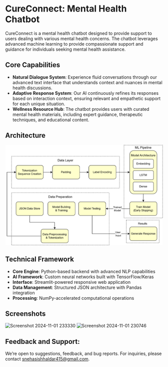# CureConnect: Mental Health Chatbot

CureConnect is a mental health chatbot designed to provide support to users dealing with various mental health concerns. The chatbot leverages advanced machine learning to provide compassionate support and guidance for individuals seeking mental health assistance.

## Core Capabilities

- **Natural Dialogue System**: Experience fluid conversations through our advanced text interface that understands context and nuances in mental health discussions.
- **Adaptive Response System**: Our AI continuously refines its responses based on interaction context, ensuring relevant and empathetic support for each unique situation.
- **Wellness Resource Hub**: The chatbot provides users with curated mental health materials, including expert guidance, therapeutic techniques, and educational content.

## Architecture
![Work flow](archt.png)

## Technical Framework

- **Core Engine**: Python-based backend with advanced NLP capabilities
- **AI Framework**: Custom neural networks built with TensorFlow/Keras
- **Interface**: Streamlit-powered responsive web application
- **Data Management**: Structured JSON architecture with Pandas integration
- **Processing**: NumPy-accelerated computational operations

## Screenshots
![Screenshot 2024-11-01 233330](https://github.com/user-attachments/assets/da47861c-9534-4bb4-80fb-1d3fce929ea3)
![Screenshot 2024-11-01 230746](https://github.com/user-attachments/assets/270c78f7-b533-4d2c-ad60-b369fb377221)


## Feedback and Support:
We’re open to suggestions, feedback, and bug reports. For inquiries, please contact [snehasishhaldar415@gmail.com](mailto:snehasishhaldar415@gmail.com).
